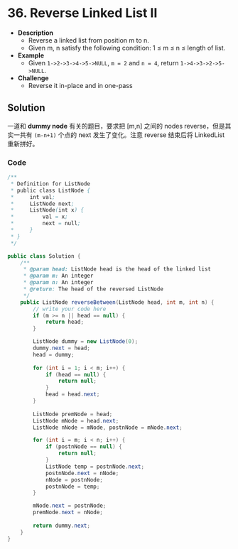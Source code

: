 # 36. Reverse Linked List II


- **Description**
    - Reverse a linked list from position m to n.
    - Given m, n satisfy the following condition: 1 ≤ m ≤ n ≤ length of list. 
- **Example**
    - Given `1->2->3->4->5->NULL`, `m = 2` and `n = 4`, return `1->4->3->2->5->NULL`.
- **Challenge**
    - Reverse it in-place and in one-pass


## Solution

一道和 **dummy node** 有关的题目，要求把 [m,n] 之间的 nodes reverse，但是其实一共有 `(m-n+1)` 个点的 next 发生了变化。注意 reverse 结束后将 LinkedList 重新拼好。


### Code

```java
/**
 * Definition for ListNode
 * public class ListNode {
 *     int val;
 *     ListNode next;
 *     ListNode(int x) {
 *         val = x;
 *         next = null;
 *     }
 * }
 */

public class Solution {
    /**
     * @param head: ListNode head is the head of the linked list 
     * @param m: An integer
     * @param n: An integer
     * @return: The head of the reversed ListNode
     */
    public ListNode reverseBetween(ListNode head, int m, int n) {
        // write your code here
        if (m >= n || head == null) {
            return head;
        }

        ListNode dummy = new ListNode(0);
        dummy.next = head;
        head = dummy;
        
        for (int i = 1; i < m; i++) {
            if (head == null) {
                return null;
            }
            head = head.next;
        }
        
        ListNode premNode = head;
        ListNode mNode = head.next;
        ListNode nNode = mNode, postnNode = mNode.next;

        for (int i = m; i < n; i++) {
            if (postnNode == null) {
                return null;
            }
            ListNode temp = postnNode.next;
            postnNode.next = nNode;
            nNode = postnNode;
            postnNode = temp;
        }

        mNode.next = postnNode;
        premNode.next = nNode;
        
        return dummy.next;
    }
}
```